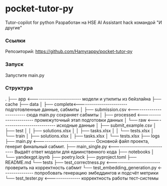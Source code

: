 # pocket-tutor-py
Tutor-copilot for python 
Разработан на HSE AI Assistant hack командой "И другие"

### Ссылки
Репозиторий: https://github.com/Hamyrappy/pocket-tutor-py

### Запуск

Запустите main.py

### Структура
.
├── app <------------------------ модели и утилиты из бейзлайна
├── cache
├── data
│   ├── complete<------------------------ подготовленные данные, сабмиты
│       ├── submission.csv <------------------------ сюда main.py сохраняет сабмиты
│   ├── processed <----------------------- промежуточный этап подготовки данных
│   └── raw <----------------------------- исходные данные
│       ├── submit_example.csv
│       ├── test
│       │   ├── solutions.xlsx
│       │   ├── tasks.xlsx
│       │   └── tests.xlsx
│       └── train
│           ├── solutions.xlsx
│           ├── tasks.xlsx
│           └── tests.xlsx
├── logs
├── main.py <---------------------------- Основной файл проекта, генерит финальный сабмит.
├── main_single.py <---------------------------- Выдаёт ответ модели для едиинственного кода
├── notebooks
│   └── yandexgpt.ipynb
├── poetry.lock
├── pyproject.toml
├── README.md
└── tests
    ├── test_correctness.py <------------------------ проверить на корректность сабмит
    └── test_embedding_generation.py <--------------- попробовать генерацию эмбеддингов и подсчёт метрики
    └── test_tester.py <--------------- корректность работы тест-системы

